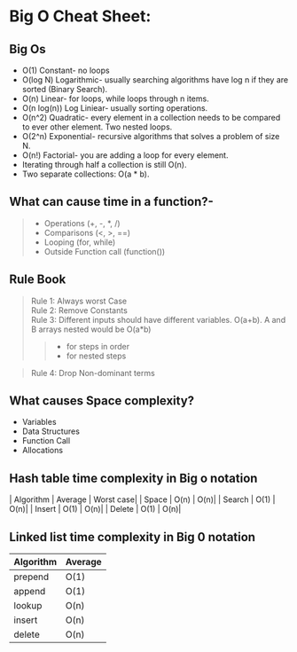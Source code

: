 # Big O Cheat Sheet:
## Big Os
- O(1) Constant- no loops
- O(log N) Logarithmic- usually searching algorithms have log n if they are sorted (Binary Search).
- O(n) Linear- for loops, while loops through n items.
- O(n log(n)) Log Liniear- usually sorting operations.
- O(n^2) Quadratic- every element in a collection needs to be compared to ever other element. Two nested loops.
- O(2^n) Exponential- recursive algorithms that solves a problem of size N.
- O(n!) Factorial- you are adding a loop for every element.
- Iterating through half a collection is still O(n).
- Two separate collections: O(a * b).
## What can cause time in a function?-
> - Operations (+, -, *, /)
> - Comparisons (<, >, ==)
> - Looping (for, while)
> - Outside Function call (function())
## Rule Book
> Rule 1: Always worst Case\
> Rule 2: Remove Constants\
> Rule 3: Different inputs should have different variables. O(a+b). A and B arrays nested would be O(a*b)
> > - for steps in order
> > - for nested steps 

> Rule 4: Drop Non-dominant terms
## What causes Space complexity?
- Variables
- Data Structures
- Function Call
- Allocations
## Hash table time complexity in Big o notation
 | Algorithm | Average |  Worst case|
 | Space   |   O(n)	 |   O(n)|
 | Search  |   O(1)	 |   O(n)|
 | Insert  |   O(1)	 |   O(n)|
 | Delete  |   O(1)	 |   O(n)|
## Linked list time complexity in Big 0 notation
| Algorithm   | Average|
| ----------  | -------|
| prepend     | O(1) |
| append      | O(1) |
| lookup      | O(n) |
| insert      | O(n) |
| delete      | O(n) |